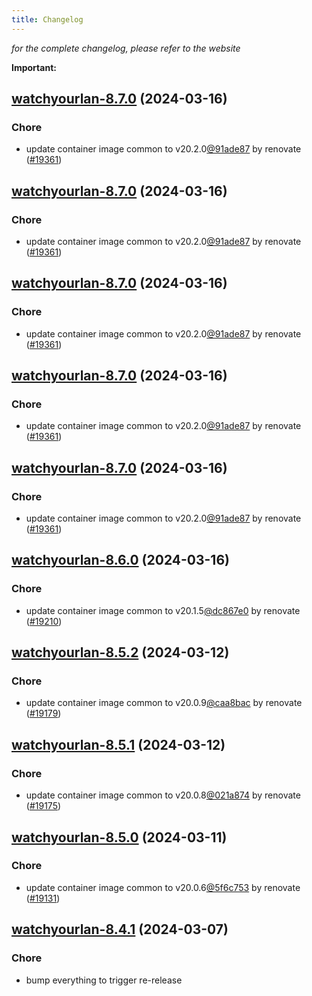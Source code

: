 ```yaml
---
title: Changelog
---
```



*for the complete changelog, please refer to the website*

**Important:**


## [watchyourlan-8.7.0](https://github.com/truecharts/charts/compare/watchyourlan-8.6.0...watchyourlan-8.7.0) (2024-03-16)

### Chore



- update container image common to v20.2.0[@91ade87](https://github.com/91ade87) by renovate ([#19361](https://github.com/truecharts/charts/issues/19361))


## [watchyourlan-8.7.0](https://github.com/truecharts/charts/compare/watchyourlan-8.6.0...watchyourlan-8.7.0) (2024-03-16)

### Chore



- update container image common to v20.2.0[@91ade87](https://github.com/91ade87) by renovate ([#19361](https://github.com/truecharts/charts/issues/19361))


## [watchyourlan-8.7.0](https://github.com/truecharts/charts/compare/watchyourlan-8.6.0...watchyourlan-8.7.0) (2024-03-16)

### Chore



- update container image common to v20.2.0[@91ade87](https://github.com/91ade87) by renovate ([#19361](https://github.com/truecharts/charts/issues/19361))


## [watchyourlan-8.7.0](https://github.com/truecharts/charts/compare/watchyourlan-8.6.0...watchyourlan-8.7.0) (2024-03-16)

### Chore



- update container image common to v20.2.0[@91ade87](https://github.com/91ade87) by renovate ([#19361](https://github.com/truecharts/charts/issues/19361))


## [watchyourlan-8.7.0](https://github.com/truecharts/charts/compare/watchyourlan-8.6.0...watchyourlan-8.7.0) (2024-03-16)

### Chore



- update container image common to v20.2.0[@91ade87](https://github.com/91ade87) by renovate ([#19361](https://github.com/truecharts/charts/issues/19361))


## [watchyourlan-8.6.0](https://github.com/truecharts/charts/compare/watchyourlan-8.5.2...watchyourlan-8.6.0) (2024-03-16)

### Chore



- update container image common to v20.1.5[@dc867e0](https://github.com/dc867e0) by renovate ([#19210](https://github.com/truecharts/charts/issues/19210))


## [watchyourlan-8.5.2](https://github.com/truecharts/charts/compare/watchyourlan-8.5.1...watchyourlan-8.5.2) (2024-03-12)

### Chore



- update container image common to v20.0.9[@caa8bac](https://github.com/caa8bac) by renovate ([#19179](https://github.com/truecharts/charts/issues/19179))


## [watchyourlan-8.5.1](https://github.com/truecharts/charts/compare/watchyourlan-8.5.0...watchyourlan-8.5.1) (2024-03-12)

### Chore



- update container image common to v20.0.8[@021a874](https://github.com/021a874) by renovate ([#19175](https://github.com/truecharts/charts/issues/19175))


## [watchyourlan-8.5.0](https://github.com/truecharts/charts/compare/watchyourlan-8.4.1...watchyourlan-8.5.0) (2024-03-11)

### Chore



- update container image common to v20.0.6[@5f6c753](https://github.com/5f6c753) by renovate ([#19131](https://github.com/truecharts/charts/issues/19131))


## [watchyourlan-8.4.1](https://github.com/truecharts/charts/compare/watchyourlan-8.4.0...watchyourlan-8.4.1) (2024-03-07)

### Chore



- bump everything to trigger re-release

